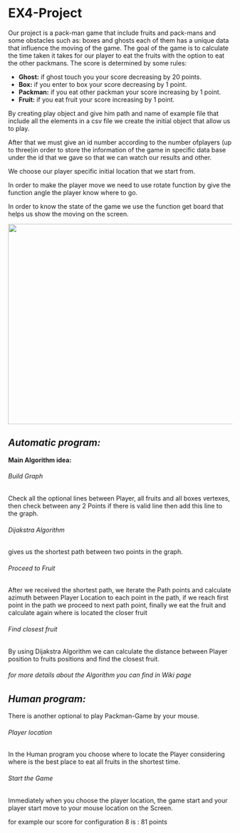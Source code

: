 # **EX4-Project**

Our project is a pack-man game that include fruits and pack-mans and some obstacles such as:
boxes and ghosts each of them has a unique data that influence the moving of the game.
The goal of the game is to calculate the time taken it takes for our player to eat the fruits
with the option to eat the other packmans. The score is determined by some rules:

- **Ghost:**
if ghost touch you your score decreasing by 20 points.
- **Box:**
if you enter to box your score decreasing by 1 point.
- **Packman:**
if you eat other packman your score increasing by 1 point.
- **Fruit:**
if you eat fruit your score increasing by 1 point.

By creating play object and give him path and name of example file that include all
the elements in a csv file we create the initial object that allow us to play.

After that we must give an id number according to the number ofplayers (up to three)in order to store
the information of the game in specific data base under the id that we gave so that we can watch our results and other.

We choose our player specific initial location that we start from.

In order to make the player move we need to use rotate function by give the function angle the player know where to go.

In order to know the state of the game we use the function get board that helps us show the moving on the screen.

<img src="https://imagizer.imageshack.com/img921/2060/2XdRo7.jpg" width="750" height="450" >

## *Automatic program:*
**Main Algorithm idea:**

###### *Build Graph*
Check all the optional lines between Player, all fruits and all boxes vertexes, then check between any 2 Points if there is valid line then add this line to the graph.

###### *Dijakstra Algorithm*
gives us the shortest path between two points in the graph.

###### *Proceed to Fruit*
After we received the shortest path, we iterate the Path points and calculate azimuth between Player Location to  each point in the path, if we reach first point in the path we proceed to next path point, finally we eat the fruit and calculate again where is located the closer fruit

###### *Find closest fruit*
By using Dijakstra Algorithm we can calculate the distance between Player position to fruits positions and find the closest fruit.

###### *for more details about the Algorithm you can find in Wiki page*

## *Human program:*
There is another optional to play Packman-Game by your mouse.

###### *Player location*
In the Human program you choose where to locate the Player considering where is the best
place to eat all fruits in the shortest time.

###### *Start the Game*
Immediately when you choose the player location, the game start and
your player start move to your mouse location on the Screen.

for example our score for configuration 8 is : 81 points
